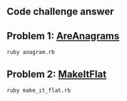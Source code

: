 ## Code challenge answer

## Problem 1: [AreAnagrams](https://github.com/kannans/code-challenge-answer/blob/master/anagram.rb)

 `ruby anagram.rb`

## Problem 2: [MakeItFlat](https://github.com/kannans/code-challenge-answer/blob/master/make_it_flat.rb)

 `ruby make_it_flat.rb`


